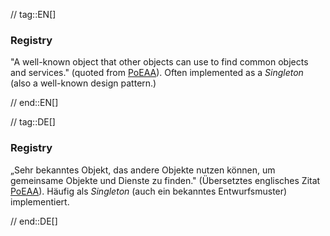 // tag::EN[]
### Registry

"A well-known object that other objects can use to find common objects and services." (quoted from
  [PoEAA](http://martinfowler.com/eaaCatalog/registry.html)). Often implemented as a _Singleton_ (also a
    well-known design pattern.)


// end::EN[]

// tag::DE[]
### Registry

„Sehr bekanntes Objekt, das andere Objekte nutzen können, um
gemeinsame Objekte und Dienste zu finden." (Übersetztes englisches
Zitat
[PoEAA](http://martinfowler.com/eaaCatalog/registry.html)).
Häufig als *Singleton* (auch ein bekanntes Entwurfsmuster)
implementiert.



// end::DE[]

